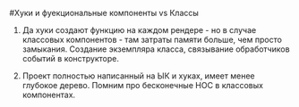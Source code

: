 #Хуки и фуекциональные компоненты vs Классы 

1) Да хуки создают функцию на каждом рендере - но 
в случае классовых компонентов - там затраты памяти больше, чем просто замыкания. 
Создание экземпляра класса, связывание обработчиков событий в конструкторе.

2) Проект полностью написанный на ЫК и хуках, имеет менее глубокое дерево. Помним про бесконечные HOC 
в классовых компонентах.
